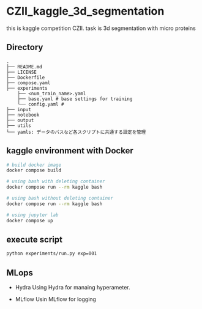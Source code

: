 # CZII_kaggle_3d_segmentation
this is kaggle competition CZII. task is 3d segmentation with micro proteins


## Directory
```text
.
├── README.md
├── LICENSE
├── Dockerfile
├── compose.yaml
├── experiments
    ├── <num_train_name>.yaml
    ├── base.yaml # base settings for training
    └── config.yaml # 
├── input
├── notebook
├── output
├── utils
└── yamls: データのパスなど各スクリプトに共通する設定を管理
```

## kaggle environment with Docker

```sh
# build docker image
docker compose build

# using bash with deleting container
docker compose run --rm kaggle bash 

# using bash without deleting container
docker compose run --rm kaggle bash 

# using jupyter lab
docker compose up 
```

## execute script

```sh
python experiments/run.py exp=001
```


## MLops
- Hydra
Using Hydra for manaing hyperameter.

- MLflow
Usin MLflow for logging
